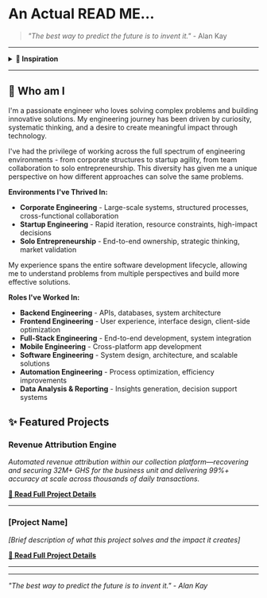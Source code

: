 # An Actual READ ME...

> *"The best way to predict the future is to invent it."* - Alan Kay

---

<details>
<summary><b>💭 Inspiration</b></summary>

I put myself in the shoes of whoever I want to catch the attention of - hiring managers, collaborators, mentors, investors. I asked myself: *"What questions would I actually be looking to have answered about this person?"*

The fundamental insight hit me: **If you don't know the questions people are really asking, you'll answer the wrong ones.**

Traditional CVs are forced to be concise - they compress years of learning, problem-solving, and growth into bullet points that barely scratch the surface. They list skills, technologies, and achievements - and yes, these matter. But they're just checkboxes. They're common, learnable, and don't make you stand out. What makes someone special isn't their ability to use React or Python - it's their creativity, their unique approach to problems, their way of thinking.

**This README goes beyond the checklist.** It shows not just what I can do, but how I think, what drives me, and what makes my approach unique.

### Why Not a Portfolio Website?

As engineers, we're engrossed in solving real-world problems. Building and maintaining an entire portfolio website often feels like over-engineering - it's a solution to a problem that doesn't really exist. This README serves the same purpose more efficiently, with zero maintenance overhead and maximum accessibility.

**One-stop solution:** Everything is in one place. No switching between tabs, no navigating through multiple pages, no waiting for different sections to load. Your entire portfolio, code samples, and story are accessible in a single scroll. Sometimes the simplest solution is the best solution.

</details>

---

## 👋 Who am I
I'm a passionate engineer who loves solving complex problems and building innovative solutions. My engineering journey has been driven by curiosity, systematic thinking, and a desire to create meaningful impact through technology.

I've had the privilege of working across the full spectrum of engineering environments - from corporate structures to startup agility, from team collaboration to solo entrepreneurship. This diversity has given me a unique perspective on how different approaches can solve the same problems.

**Environments I've Thrived In:**
- **Corporate Engineering** - Large-scale systems, structured processes, cross-functional collaboration
- **Startup Engineering** - Rapid iteration, resource constraints, high-impact decisions
- **Solo Entrepreneurship** - End-to-end ownership, strategic thinking, market validation

My experience spans the entire software development lifecycle, allowing me to understand problems from multiple perspectives and build more effective solutions.

**Roles I've Worked In:**
- **Backend Engineering** - APIs, databases, system architecture
- **Frontend Engineering** - User experience, interface design, client-side optimization
- **Full-Stack Engineering** - End-to-end development, system integration
- **Mobile Engineering** - Cross-platform app development
- **Software Engineering** - System design, architecture, and scalable solutions
- **Automation Engineering** - Process optimization, efficiency improvements
- **Data Analysis & Reporting** - Insights generation, decision support systems

<!-- 
## 🚀 Current Solutions I'm Working On
I'm currently working on multiple projects that challenge me in different ways and help me grow as an engineer.

### Project A: [Project Name]
*[Brief description of the problem you're solving and your approach]*

### Project B: [Project Name]  
*[Brief description of the problem you're solving and your approach]*

### Project C: [Project Name]
*[Brief description of the problem you're solving and your approach]*

## 🔍 Technology Exploration & Research
I'm passionate about exploring emerging technologies and staying ahead of the curve. I love diving deep into new tools, frameworks, and methodologies to understand their potential applications.

### Currently Exploring:
- **[Technology A]** - *[What interests you about it and how you're exploring it]*
- **[Technology B]** - *[What interests you about it and how you're exploring it]*
- **[Technology C]** - *[What interests you about it and how you're exploring it]*

### Research Interests:
- *[Areas of technology you're researching or studying]*
- *[Specific problems or domains you're investigating]*

## 🤝 Open to Collaboration
I'm always excited to collaborate on interesting projects and solve challenging problems with other engineers and developers.

### Projects I'd Love to Build:
- **[Project Idea A]** - *[Brief description and why it interests you]*
- **[Project Idea B]** - *[Brief description and why it interests you]*
- **[Project Idea C]** - *[Brief description and why it interests you]*

### Problems I Want to Solve:
- *[Type of problems or challenges you're passionate about]*
- *[Domains or industries you'd like to work in]*

### Collaboration Preferences:
- *[How you like to work with others, your strengths in team settings]*
-->

## ✨ Featured Projects

### Revenue Attribution Engine
*Automated revenue attribution within our collection platform—recovering and securing 32M+ GHS for the business unit and delivering 99%+ accuracy at scale across thousands of daily transactions.*

**[📖 Read Full Project Details](projects/revenue-attribution-engine.md)**

---

### [Project Name]
*[Brief description of what this project solves and the impact it creates]*

**[📖 Read Full Project Details](projects/project-name.md)**

---

<!-- 
## 🛠️ Technologies & Skills
*[This section will showcase your technical expertise]*

**Languages:** [e.g., JavaScript, Python, Java]
**Frontend:** [e.g., React, Vue, Angular]
**Backend:** [e.g., Node.js, Django, Spring Boot]
**Databases:** [e.g., PostgreSQL, MongoDB, Redis]
**DevOps:** [e.g., Docker, AWS, CI/CD]
**Other:** [e.g., Git, Linux, APIs]

## 📚 Learning Journey
*[This section will tell the story of your growth and what you've learned]*

## 🎯 What I'm Learning Next
*[Show your commitment to continuous learning]*

## 📫 Get In Touch
- **Email:** [your.email@example.com]
- **LinkedIn:** [Your LinkedIn profile]
-->

---

*"The best way to predict the future is to invent it." - Alan Kay*

